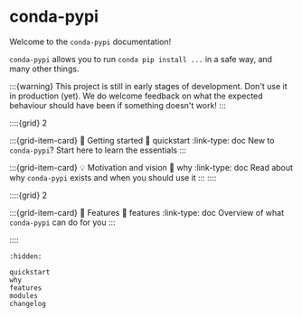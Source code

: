 # conda-pypi

Welcome to the `conda-pypi` documentation!

`conda-pypi` allows you to run `conda pip install ...` in a safe way, and many other things.


:::{warning}
This project is still in early stages of development. Don't use it in production (yet).
We do welcome feedback on what the expected behaviour should have been if something doesn't work!
:::

::::{grid} 2

:::{grid-item-card} 🏡 Getting started
:link: quickstart
:link-type: doc
New to `conda-pypi`? Start here to learn the essentials
:::

:::{grid-item-card} 💡 Motivation and vision
:link: why
:link-type: doc
Read about why `conda-pypi` exists and when you should use it
:::
::::

::::{grid} 2

:::{grid-item-card} 🍱 Features
:link: features
:link-type: doc
Overview of what `conda-pypi` can do for you
:::

::::

```{toctree}
:hidden:

quickstart
why
features
modules
changelog
```
